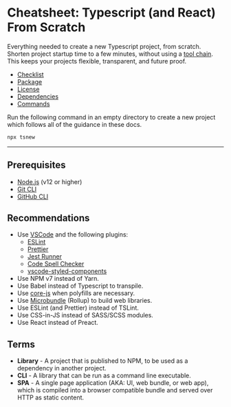# Cheatsheet: Typescript (and React) From Scratch

Everything needed to create a new Typescript project, from scratch. Shorten project startup time to a few minutes, without using a [tool chain](https://reactjs.org/docs/create-a-new-react-app.html#recommended-toolchains). This keeps your projects flexible, transparent, and future proof.

- [Checklist](README_CHECKLIST.md)
- [Package](README_PACKAGE.md)
- [License](README_LICENSE.md)
- [Dependencies](README_DEPENDENCIES.md)
- [Commands](README_COMMANDS.md)

Run the following command in an empty directory to create a new project which follows all of the guidance in these docs.

```bash
npx tsnew
```

---

## Prerequisites

- [Node.js](https://nodejs.org/en/download/current/) (v12 or higher)
- [Git CLI](https://git-scm.com/book/en/v2/Getting-Started-Installing-Git)
- [GitHub CLI](https://cli.github.com)

## Recommendations

- Use [VSCode](https://code.visualstudio.com/download) and the following plugins:
  - [ESLint](https://marketplace.visualstudio.com/items?itemName=dbaeumer.vscode-eslint)
  - [Prettier](https://marketplace.visualstudio.com/items?itemName=esbenp.prettier-vscode)
  - [Jest Runner](https://marketplace.visualstudio.com/items?itemName=firsttris.vscode-jest-runner)
  - [Code Spell Checker](https://marketplace.visualstudio.com/items?itemName=streetsidesoftware.code-spell-checker)
  - [vscode-styled-components](https://marketplace.visualstudio.com/items?itemName=jpoissonnier.vscode-styled-components)
- Use NPM v7 instead of Yarn.
- Use Babel instead of Typescript to transpile.
- Use [core-js](https://www.npmjs.com/package/core-js) when polyfills are necessary.
- Use [Microbundle](https://www.npmjs.com/package/microbundle) (Rollup) to build web libraries.
- Use ESLint (and Prettier) instead of TSLint.
- Use CSS-in-JS instead of SASS/SCSS modules.
- Use React instead of Preact.

## Terms

- **Library** - A project that is published to NPM, to be used as a dependency in another project.
- **CLI** - A library that can be run as a command line executable.
- **SPA** - A single page application (AKA: UI, web bundle, or web app), which is compiled into a browser compatible bundle and served over HTTP as static content.
